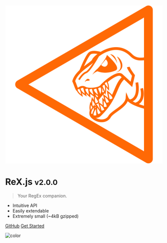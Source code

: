 ![logo](media/logo.svg ':size=200%')

# ReX.js <small>v2.0.0</small>

> Your RegEx companion.

- Intuitive API
- Easily extendable
- Extremely small (~4kB gzipped)

[GitHub](https://github.com/areknawo/rex)
[Get Started](basic.md)

![color](#ffffff)
